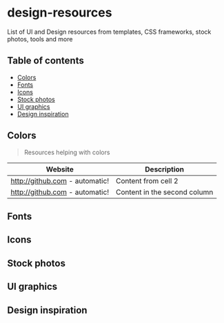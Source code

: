 # design-resources
List of UI and Design resources from templates, CSS frameworks, stock photos, tools and more

## Table of contents
* [Colors](#Colors)
* [Fonts](#Fonts)
* [Icons](#Icons)
* [Stock photos](#Stock)
* [UI graphics](#UI)
* [Design inspiration](#Design)

## Colors
> Resources helping with colors

Website | Description
------------ | -------------
http://github.com - automatic! | Content from cell 2
http://github.com - automatic! | Content in the second column

## Fonts

## Icons

## Stock photos

## UI graphics

## Design inspiration

